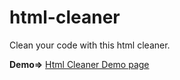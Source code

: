 # html-cleaner
Clean your code with this html cleaner.

**Demo=>** [Html Cleaner Demo page](https://buddhalimbu.github.io/htmlcleaner/index.html)
